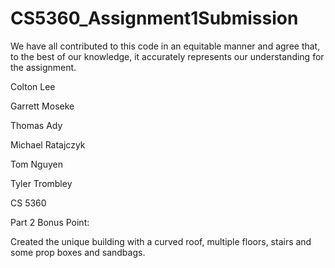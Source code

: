 # CS5360_Assignment1Submission

We have all contributed to this code in an equitable manner and agree that, to the best
of our knowledge, it accurately represents our understanding for the assignment. 

Colton Lee

Garrett Moseke

Thomas Ady

Michael Ratajczyk

Tom Nguyen

Tyler Trombley

CS 5360

Part 2 Bonus Point:

Created the unique building with a curved roof, multiple floors, stairs
and some prop boxes and sandbags.
